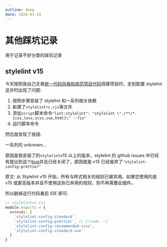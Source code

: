 ```yaml
---
outline: deep
date: 2024-01-19
---
```


# 其他踩坑记录

用于记录不好分类的踩坑记录

## stylelint v15

今天按照我自己文章[统一代码风格和规范项目代码](/workflow/code-and-style-standard#stylelint)搭建项目时，走到配置 stylelint 这步时出现了问题:

1. 按照步骤安装了 stylelint 和一系列相关依赖
2. 新建了`stylelintrc.cjs`等文件
3. 添加`script`脚本命令`"lint:stylelint": "stylelint \"./**/*.{css,less,scss,vue,html}\" --fix"`
4. 运行脚本命令

然后就发现了报错:

<ZoomImg
  src="/assets/notes/pit/others/terminal_stylelint.png"
  desc="运行相关命令后的报错"
/>

一系列的 unknown...

原因是我安装了的`stylelint`v15 以上的版本，stylelint 的 github issues 中已经有提出到这个[bug](https://github.com/prettier/stylelint-config-prettier/issues/140)并且已经关闭了，原因就是 v15 已经废弃了`"stylelint-config-prettier"`

原文: 从 Stylelint v15 开始，所有与样式相关的规则已被弃用。如果您使用的是 v15 或更高版本并且不使用这些已弃用的规则，则不再需要此插件。

所以删掉这行代码重启 IDE 即可:

```js
// stylelintrc.cjs
module.exports = {
  extends: [
    'stylelint-config-standard',
    'stylelint-config-prettier', // [!code --]
    'stylelint-config-recommended-scss',
    'stylelint-config-standard-vue'
  ]
}
```
